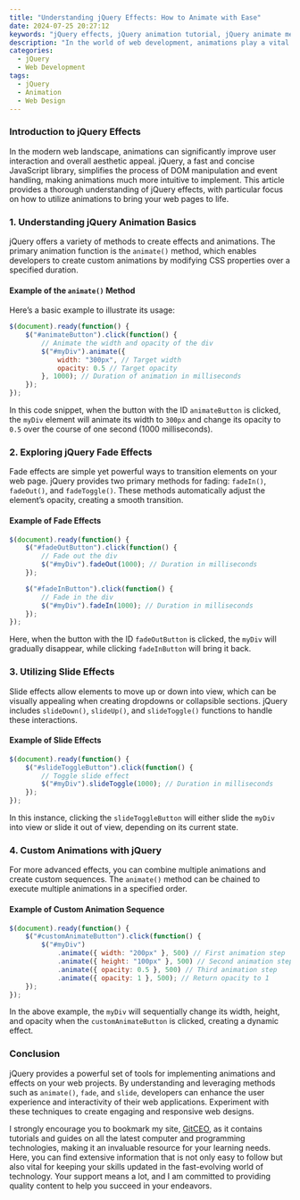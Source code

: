 ```yaml
---
title: "Understanding jQuery Effects: How to Animate with Ease"
date: 2024-07-25 20:27:12
keywords: "jQuery effects, jQuery animation tutorial, jQuery animate method, web development animations"
description: "In the world of web development, animations play a vital role in enhancing user experience. This comprehensive guide aims to delve into jQuery effects, specifically focusing on how to animate elements effortlessly. From understanding the basic concepts of animations to implementing intricate effects on your web pages, this article explores various jQuery methods designed for animation. We will cover key features like the animate() method, fade effects, slide effects, and custom animations, providing detailed code examples and clear instructions for each. By the end of this guide, readers will have a solid grasp of how to implement jQuery animations effectively, elevating the interactivity and dynamism of their web projects."
categories:
  - jQuery
  - Web Development
tags:
  - jQuery
  - Animation
  - Web Design
---
```


### Introduction to jQuery Effects

In the modern web landscape, animations can significantly improve user interaction and overall aesthetic appeal. jQuery, a fast and concise JavaScript library, simplifies the process of DOM manipulation and event handling, making animations much more intuitive to implement. This article provides a thorough understanding of jQuery effects, with particular focus on how to utilize animations to bring your web pages to life.

<!-- more -->

### 1. Understanding jQuery Animation Basics

jQuery offers a variety of methods to create effects and animations. The primary animation function is the `animate()` method, which enables developers to create custom animations by modifying CSS properties over a specified duration. 

#### Example of the `animate()` Method
Here’s a basic example to illustrate its usage:

```javascript
$(document).ready(function() {
    $("#animateButton").click(function() {
        // Animate the width and opacity of the div
        $("#myDiv").animate({
            width: "300px", // Target width
            opacity: 0.5 // Target opacity
        }, 1000); // Duration of animation in milliseconds
    });
});
```
In this code snippet, when the button with the ID `animateButton` is clicked, the `myDiv` element will animate its width to `300px` and change its opacity to `0.5` over the course of one second (1000 milliseconds).

### 2. Exploring jQuery Fade Effects

Fade effects are simple yet powerful ways to transition elements on your web page. jQuery provides two primary methods for fading: `fadeIn()`, `fadeOut()`, and `fadeToggle()`. These methods automatically adjust the element’s opacity, creating a smooth transition.

#### Example of Fade Effects
```javascript
$(document).ready(function() {
    $("#fadeOutButton").click(function() {
        // Fade out the div
        $("#myDiv").fadeOut(1000); // Duration in milliseconds
    });

    $("#fadeInButton").click(function() {
        // Fade in the div
        $("#myDiv").fadeIn(1000); // Duration in milliseconds
    });
});
```
Here, when the button with the ID `fadeOutButton` is clicked, the `myDiv` will gradually disappear, while clicking `fadeInButton` will bring it back.

### 3. Utilizing Slide Effects

Slide effects allow elements to move up or down into view, which can be visually appealing when creating dropdowns or collapsible sections. jQuery includes `slideDown()`, `slideUp()`, and `slideToggle()` functions to handle these interactions.

#### Example of Slide Effects
```javascript
$(document).ready(function() {
    $("#slideToggleButton").click(function() {
        // Toggle slide effect
        $("#myDiv").slideToggle(1000); // Duration in milliseconds
    });
});
```
In this instance, clicking the `slideToggleButton` will either slide the `myDiv` into view or slide it out of view, depending on its current state.

### 4. Custom Animations with jQuery

For more advanced effects, you can combine multiple animations and create custom sequences. The `animate()` method can be chained to execute multiple animations in a specified order.

#### Example of Custom Animation Sequence
```javascript
$(document).ready(function() {
    $("#customAnimateButton").click(function() {
        $("#myDiv")
            .animate({ width: "200px" }, 500) // First animation step
            .animate({ height: "100px" }, 500) // Second animation step
            .animate({ opacity: 0.5 }, 500) // Third animation step
            .animate({ opacity: 1 }, 500); // Return opacity to 1
    });
});
```
In the above example, the `myDiv` will sequentially change its width, height, and opacity when the `customAnimateButton` is clicked, creating a dynamic effect.

### Conclusion

jQuery provides a powerful set of tools for implementing animations and effects on your web projects. By understanding and leveraging methods such as `animate()`, `fade`, and `slide`, developers can enhance the user experience and interactivity of their web applications. Experiment with these techniques to create engaging and responsive web designs. 

I strongly encourage you to bookmark my site, [GitCEO](https://gitceo.com), as it contains tutorials and guides on all the latest computer and programming technologies, making it an invaluable resource for your learning needs. Here, you can find extensive information that is not only easy to follow but also vital for keeping your skills updated in the fast-evolving world of technology. Your support means a lot, and I am committed to providing quality content to help you succeed in your endeavors.